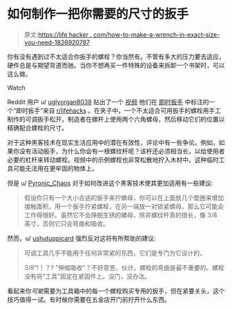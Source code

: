 # 如何制作一把你需要的尺寸的扳手

> 原文:[https://life hacker . com/how-to-make-a-wrench-in-exact-size-you-need-1826920787](https://lifehacker.com/how-to-make-a-wrench-in-the-exact-size-you-need-1826920787)

你有没有遇到过不太适合你扳手的螺栓？你当然有。不管有多大的压力要去适应，硬件总是与期望背道而驰。当你不想再买一件特殊的设备来拆卸一个书架时，可以这么做。

Watch

Reddit 用户 u/ [uglyorgan8038](https://old.reddit.com/user/uglyorgan8038) 贴出了一个 [视频](https://old.reddit.com/r/lifehacks/comments/8r0hne/instant_spanner/) 他们在 [即时扳手](https://old.reddit.com/r/lifehacks/comments/8r0hne/instant_spanner/?ref=share&ref_source=embed) 中标注的一个“即时扳手”来自 [r/lifehacks](http://www.reddit.com/r/lifehacks) 。在夹子中，一个不太适合可用扳手的螺栓用手工制作的可调扳手松开。制造者在螺杆上使用两个六角螺母，然后移动它们的位置以精确配合螺栓的尺寸。

对于这种黑客技术在现实生活应用中的潜在有效性，评论中有一些争论。例如，如果你没有活动扳手，为什么你会有一根螺纹杆呢？该杆还必须相当长，以给使用者必要的杠杆来转动螺栓。视频中的示例螺栓也非常松散地拧入木材中。这种临时工具可能无法用在更牢固的物体上。

但是 u/ [Pyronic_Chaos](https://old.reddit.com/user/Pyronic_Chaos) 对于如何改进这个黑客技术使其更加适用有一些建议:

> 假设你只有一个大小合适的扳手来拧螺母，你可以在上面放几个垫圈来增加接触面积，用一个扳手拧紧螺栓，在另一端放一对锁紧螺母。那么它可能会工作得很好。虽然它不会挣脱生锈的螺母，除非螺纹杆真的很长，像 3/8 英寸，否则它只会弯曲和吸收。

然而，u/ [ushutuppicard](https://old.reddit.com/user/ushutuppicard) 强烈反对这将有所帮助的建议:

> 可调工具几乎不能用于任何非常紧的东西，它们是专门为它设计的。
> 
> 3/8"!！？? "伸缩吸收"？不好意思，伙计。螺栓的弯曲是最不重要的。螺栓没有将“工具”固定在紧固件上。没门，没办法。

看起来你*可能*需要为工具箱中的每一个螺栓购买专用的扳手，但在紧要关头，这个技巧值得一试。有时候你需要在五金店开门前拧开什么东西。